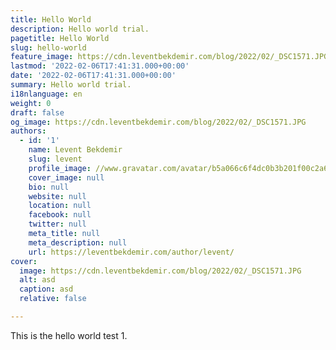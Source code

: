```yaml
---
title: Hello World
description: Hello world trial.
pagetitle: Hello World
slug: hello-world
feature_image: https://cdn.leventbekdemir.com/blog/2022/02/_DSC1571.JPG
lastmod: '2022-02-06T17:41:31.000+00:00'
date: '2022-02-06T17:41:31.000+00:00'
summary: Hello world trial.
i18nlanguage: en
weight: 0
draft: false
og_image: https://cdn.leventbekdemir.com/blog/2022/02/_DSC1571.JPG
authors:
  - id: '1'
    name: Levent Bekdemir
    slug: levent
    profile_image: //www.gravatar.com/avatar/b5a066c6f4dc0b3b201f00c2a60178c5?s=250&d=mm&r=x
    cover_image: null
    bio: null
    website: null
    location: null
    facebook: null
    twitter: null
    meta_title: null
    meta_description: null
    url: https://leventbekdemir.com/author/levent/
cover:
  image: https://cdn.leventbekdemir.com/blog/2022/02/_DSC1571.JPG
  alt: asd
  caption: asd
  relative: false

---
```

<p>This is the hello world test 1.</p>
